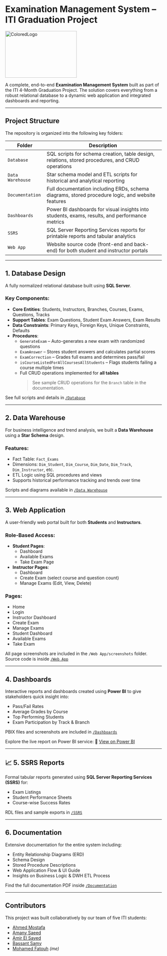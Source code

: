 
# Examination Management System – ITI Graduation Project

<img width="230" height="150" alt="ColoredLogo" src="https://github.com/user-attachments/assets/14b91daa-469c-449a-b798-d58f66f81bc6" />


A complete, end-to-end **Examination Management System** built as part of the ITI 4-Month Graduation Project. The solution covers everything from a robust relational database to a dynamic web application and integrated dashboards and reporting.

---

## Project Structure

The repository is organized into the following key folders:

| Folder         | Description |
|----------------|-------------|
| `Database`      | SQL scripts for schema creation, table design, relations, stored procedures, and CRUD operations |
| `Data Warehouse`| Star schema model and ETL scripts for historical and analytical reporting |
| `Documentation` | Full documentation including ERDs, schema diagrams, stored procedure logic, and website features |
| `Dashboards`    | Power BI dashboards for visual insights into students, exams, results, and performance metrics |
| `SSRS`          | SQL Server Reporting Services reports for printable reports and tabular analytics |
| `Web App`       | Website source code (front-end and back-end) for both student and instructor portals |

---

## 1. Database Design

A fully normalized relational database built using **SQL Server**.

### Key Components:
- **Core Entities**: Students, Instructors, Branches, Courses, Exams, Questions, Tracks
- **Support Tables**: Exam Questions, Student Exam Answers, Exam Results
- **Data Constraints**: Primary Keys, Foreign Keys, Unique Constraints, Defaults
- **Procedures**:  
  - `GenerateExam` – Auto-generates a new exam with randomized questions  
  - `ExamAnswer` – Stores student answers and calculates partial scores  
  - `ExamCorrection` – Grades full exams and determines pass/fail  
  - `isCourseListedForAllCoursesAllStudents` – Flags students failing a course multiple times  
  - Full CRUD operations implemented for **all tables**  
    > See sample CRUD operations for the `Branch` table in the documentation.

See full scripts and details in [`/Database`](./Database)

---

## 2. Data Warehouse

For business intelligence and trend analysis, we built a **Data Warehouse** using a **Star Schema** design.

### Features:
- Fact Table: `Fact_Exams`
- Dimensions: `Dim_Student`, `Dim_Course`, `Dim_Date`, `Dim_Track`, `Dim_Instructor`, etc.
- ETL Logic using SQL procedures and views
- Supports historical performance tracking and trends over time

Scripts and diagrams available in [`/Data Warehouse`](./Data%20Warehouse)

---

## 3. Web Application

A user-friendly web portal built for both **Students** and **Instructors**.

### Role-Based Access:
- **Student Pages**:
  - Dashboard  
  - Available Exams  
  - Take Exam Page  
- **Instructor Pages**:
  - Dashboard  
  - Create Exam (select course and question count)  
  - Manage Exams (Edit, View, Delete)

### Pages:
- Home
- Login
- Instructor Dashboard
- Create Exam
- Manage Exams
- Student Dashboard
- Available Exams
- Take Exam

All page screenshots are included in the `/Web App/screenshots` folder.  
Source code is inside [`/Web App`](./Web%20App)

---

## 4. Dashboards

Interactive reports and dashboards created using **Power BI** to give stakeholders quick insight into:

- Pass/Fail Rates
- Average Grades by Course
- Top Performing Students
- Exam Participation by Track & Branch

PBIX files and screenshots are included in [`/Dashboards`](./Dashboards)

Explore the live report on Power BI service:
🔗 [View on Power BI](https://app.powerbi.com/view?r=eyJrIjoiZDIyM2FjNmUtZmQ0OS00YzM3LTg3MTQtMWMwYjI1ODVhMWRjIiwidCI6IjJiYjZlNWJjLWMxMDktNDdmYi05NDMzLWMxYzZmNGZhMzNmZiIsImMiOjl9)

---

## 📈 5. SSRS Reports

Formal tabular reports generated using **SQL Server Reporting Services (SSRS)** for:

- Exam Listings
- Student Performance Sheets
- Course-wise Success Rates

RDL files and sample exports in [`/SSRS`](./SSRS)

---

## 6. Documentation

Extensive documentation for the entire system including:

- Entity Relationship Diagrams (ERD)
- Schema Design
- Stored Procedure Descriptions
- Web Application Flow & UI Guide
- Insights on Business Logic & DWH ETL Process

Find the full documentation PDF inside [`/Documentation`](./Documentation)

---

## Contributors

This project was built collaboratively by our team of five ITI students:

- [Ahmed Mostafa](https://github.com/AhmedMostafa-30)
- [Amany Saeed](https://github.com/amany-saeed99)
- [Amir El Sayed](https://github.com/AmirElsayed117)
- [Bassant Samy](https://github.com/BassantEl-emem)
- [Mohamed Fatouh](https://github.com/mohamedfa) *(me)*
